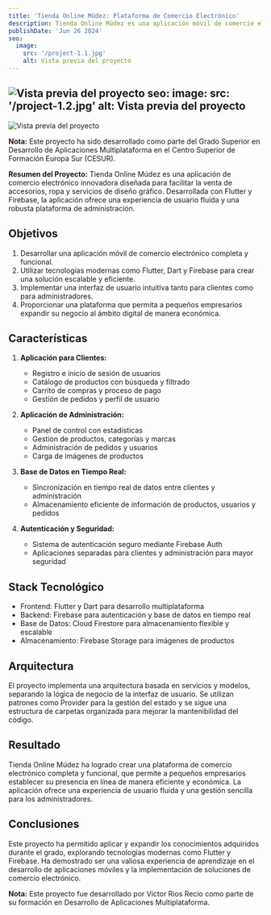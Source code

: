 ```yaml
---
title: 'Tienda Online Múdez: Plataforma de Comercio Electrónico'
description: Tienda Online Múdez es una aplicación móvil de comercio electrónico desarrollada con Flutter y Firebase. Permite a los usuarios navegar por productos, realizar compras y gestionar pedidos, mientras ofrece una interfaz de administración separada para gestionar el inventario y los pedidos.
publishDate: 'Jun 26 2024'
seo:
  image:
    src: '/project-1.1.jpg'
    alt: Vista previa del proyecto
---
```


![Vista previa del proyecto](/project-1.1.jpg)
seo:
  image:
    src: '/project-1.2.jpg'
    alt: Vista previa del proyecto
---

![Vista previa del proyecto](/project-1.2.jpg)

**Nota:** Este proyecto ha sido desarrollado como parte del Grado Superior en Desarrollo de Aplicaciones Multiplataforma en el Centro Superior de Formación Europa Sur (CESUR).

**Resumen del Proyecto:**
Tienda Online Múdez es una aplicación de comercio electrónico innovadora diseñada para facilitar la venta de accesorios, ropa y servicios de diseño gráfico. Desarrollada con Flutter y Firebase, la aplicación ofrece una experiencia de usuario fluida y una robusta plataforma de administración.

## Objetivos

1. Desarrollar una aplicación móvil de comercio electrónico completa y funcional.
2. Utilizar tecnologías modernas como Flutter, Dart y Firebase para crear una solución escalable y eficiente.
3. Implementar una interfaz de usuario intuitiva tanto para clientes como para administradores.
4. Proporcionar una plataforma que permita a pequeños empresarios expandir su negocio al ámbito digital de manera económica.

## Características

1. **Aplicación para Clientes:**
   - Registro e inicio de sesión de usuarios
   - Catálogo de productos con búsqueda y filtrado
   - Carrito de compras y proceso de pago
   - Gestión de pedidos y perfil de usuario

2. **Aplicación de Administración:**
   - Panel de control con estadísticas
   - Gestión de productos, categorías y marcas
   - Administración de pedidos y usuarios
   - Carga de imágenes de productos

3. **Base de Datos en Tiempo Real:**
   - Sincronización en tiempo real de datos entre clientes y administración
   - Almacenamiento eficiente de información de productos, usuarios y pedidos

4. **Autenticación y Seguridad:**
   - Sistema de autenticación seguro mediante Firebase Auth
   - Aplicaciones separadas para clientes y administración para mayor seguridad

## Stack Tecnológico

- Frontend: Flutter y Dart para desarrollo multiplataforma
- Backend: Firebase para autenticación y base de datos en tiempo real
- Base de Datos: Cloud Firestore para almacenamiento flexible y escalable
- Almacenamiento: Firebase Storage para imágenes de productos

## Arquitectura

El proyecto implementa una arquitectura basada en servicios y modelos, separando la lógica de negocio de la interfaz de usuario. Se utilizan patrones como Provider para la gestión del estado y se sigue una estructura de carpetas organizada para mejorar la mantenibilidad del código.

## Resultado

Tienda Online Múdez ha logrado crear una plataforma de comercio electrónico completa y funcional, que permite a pequeños empresarios establecer su presencia en línea de manera eficiente y económica. La aplicación ofrece una experiencia de usuario fluida y una gestión sencilla para los administradores.

## Conclusiones

Este proyecto ha permitido aplicar y expandir los conocimientos adquiridos durante el grado, explorando tecnologías modernas como Flutter y Firebase. Ha demostrado ser una valiosa experiencia de aprendizaje en el desarrollo de aplicaciones móviles y la implementación de soluciones de comercio electrónico.

**Nota:** Este proyecto fue desarrollado por Victor Rios Recio como parte de su formación en Desarrollo de Aplicaciones Multiplataforma.